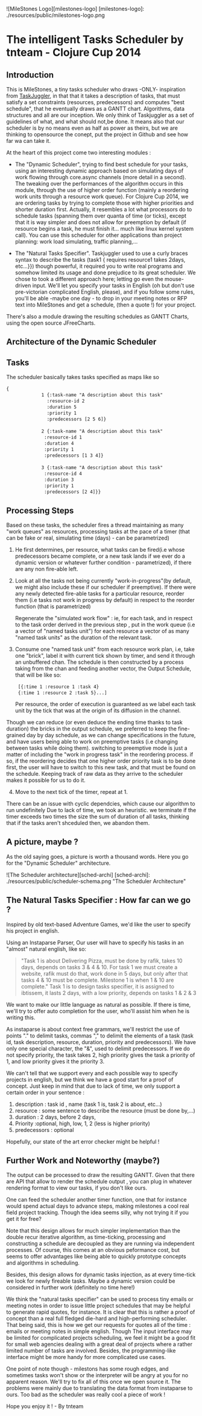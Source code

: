 
![MileStones Logo][milestones-logo]
[milestones-logo]: ./resources/public/milestones-logo.png

The intelligent Tasks Scheduler by tnteam - Clojure Cup 2014
=========================================================================

Introduction
------------

This is MileStones, a tiny tasks scheduler who draws -ONLY-
inspiration from [TaskJuggler](http://www.taskjuggler.org), in that
that it takes a description of tasks, that must satisfy a set
constraints (resources, predecessors) and computes "best schedule",
that he eventually draws as a GANTT chart. Algorithms, data structures
and all are our inception. We only think of Taskjuggler as a set of
guidelines of what, and what should not,be done. It means also that
our scheduler is by no means even as half as power as theirs, but we
are thinking to opensource the conept, put the project in Github and
see how far wa can take it.

At the heart of this project come two interesting modules :

- The "Dynamic Scheduler", trying to find best schedule for your
  tasks, using an interesting dynamic approach based on simulating
  days of work flowing through core.async channels (more detail in a
  second). The tweaking over the performances of the algorithm occurs
  in this module, through the use of higher order function (mainly a
  reordering work units through a resource work queue). For Clojure
  Cup 2014, we are ordering tasks by trying to complete those with
  higher priorities and shorter duration first. Actually, it resembles
  a lot what processors do to schedule tasks (spanning them over
  quanta of time (or ticks), except that it is way simpler and does
  not allow for preemption by default (if resource begins a task, he
  must finish it... much like linux kernel system call). You
  can use this scheduler for other applications than project planning:
  work load simulating, traffic planning,...
  
- The "Natural Tasks Specifier". Taskjuggler used to use a curly
  braces syntax to describe the tasks (task1 { requires resource1
  takes 2days, etc...}}) though powerful, it required you to write
  real programs and somehow limited its usage and done prejudice to
  its great scheduler. We chose to took a different approach here;
  letting go even the mouse-driven input. We'll let you specify your
  tasks in English (oh but don't use pre-victorian complicated
  English, please), and if you follow some rules, you'll be able
  -maybe one day - to drop in your meeting notes or RFP text into
  MileStones and get a schedule, (then a quote !) for your project.

There's also a module drawing the resulting schedules as GANTT Charts, using the open source JFreeCharts.

Architecture of the Dynamic Scheduler
----------------------------

## Tasks
The scheduler basically takes tasks specified as maps like so

	{
                 1 {:task-name "A description about this task"
                   :resource-id 2
                   :duration 5
                   :priority 1
                   :predecessors [2 5 6]}
    
                 2 {:task-name "A description about this task"
                  :resource-id 1
                  :duration 4
                  :priority 1
                  :predecessors [1 3 4]}
    
                 3 {:task-name "A description about this task"
                  :resource-id 4
                  :duration 3
                  :priority 1
                  :predecessors [2 4]}}

## Processing Steps

Based on these tasks, the scheduler fires a thread maintaining as many
"work queues" as resources, processing tasks at the pace of a timer
(that can be fake or real, simulating time (days) - can be
parametrized)

1. He first determines, per resource, what tasks can be fired(i.e
   whose predecessors became complete, or a new task lands if we ever
   do a dynamic version or whatever further condition - parametrized),
   if there are any non fire-able left.

2. Look at all the tasks not being currently "work-in-progress"(by
   default, we might also include these if our scheduler if
   preemptive). If there were any newly detected fire-able tasks for a
   particular resource, reorder them (i.e tasks not work in progress
   by default) in respect to the reorder function (that is
   parametrized)

   Regenerate the "simulated work flow" : ie, for each task, and in
   respect to the task order derived in the previous step , put in the
   work queue (i.e a vector of "named tasks unit") for each resource a
   vector of as many "named task units" as the duration of the
   relevant task.

3. Consume one "named task unit" from each resource work plan, i.e,
   take one "brick", label it with current tick shown by timer, and
   send it through an unbuffered chan. The schedule is then
   constructed by a process taking from the chan and feeding 
   another vector, the Output Schedule, that will be like so:
   
		[{:time 1 :resource 1 :task 4}
		{:time 1 :resource 2 :task 5}...]


	Per resource, the order of execution is guaranteed as we label
    each task unit by the tick that was at the origin of its diffusion
    in the channel.

Though we can reduce (or even deduce the ending time thanks to
	task duration) the bricks in the output schedule, we preferred to
	keep the fine-grained day by day schedule, as we can change
	specifications in the future, and have users being able to work on
	preemptive tasks (i.e changing between tasks while doing
	them). switching to preemptive mode is just a matter of including
	the "work in progress task" in the reordering process. if so, if
	the reordering decides that one higher order priority task is to
	be done first, the user will have to switch to this new task, and
	that must be found on the schedule. Keeping track of raw data as
	they arrive to the scheduler makes it possible for us to do it.

4. Move to the next tick of the timer, repeat at 1.

There can be an issue with cyclic dependcies, which cause our algorithm to run undefinitely
 Due to lack of time, we took an heuristic. we terminate if the timer exceeds two times the size the sum of duration
 of all tasks, thinking that if the tasks aren't shceduled then, we abandon them.

## A picture, maybe ?
As the old saying goes, a picture is worth a thousand words. Here you
go for the "Dynamic Scheduler" architecture.

![The Scheduler architecture][sched-archi]
[sched-archi]: ./resources/public/scheduler-schema.png "The Scheduler Architecture"

The Natural Tasks Specifier : How far can we go ?
----------------------------------------------------

Inspired by old text-based Adventure Games, we'd like the user to
specify his project in english.

Using an Instaparse Parser, Our user will have to specify his tasks in
an "almost" natural english, like so:

>"Task 1 is about Delivering Pizza, must be done by rafik, takes 10
>days, depends on tasks 3 & 4 & 10. For task 1 we must create a website, rafik must do that, work done in 5
>days, but only after that tasks 4 & 10 must be complete. Milestone 1
>is when 1 & 10 are complete."
>Task 1 is to design tasks specifier, it is assigned to ibtissem, it lasts 2 days, with a low priority, depends on tasks 1 & 2 & 3

We want to make our little language as natural as possible. If there
is time, we'll try to offer auto completion for the user, who'll
assist him when he is writing this.

As instaparse is about context free grammars, we'll restrict the use
of points "." to delimit tasks, commas "," to delimit the elements of a
task (task id, task description, resource, duration, priority and
predecessors). We have only one special character, the "&", used to
delimit predecessors. If we do not specify priority, the task takes 2,
high priority gives the task a priority of 1, and low priority gives
it the priority 3.

We can't tell that we support every and each possible way to specify projects in english, but we think we have a good start
for a proof of concept. Just keep in mind that due to lack of time, we only support
a certain order in your sentence :
1. description : task id , name (task 1 is, task 2 is about, etc...)
2. resource : some sentence to describe the resource (must be done by,...)
3. duration : 2 days, before 2 days,
4. Priority :optional, high, low, 1, 2 (less is higher priority)
5. predecessors : optional

Hopefully, our state of the art error checker might be helpful !


Further Work and Noteworthy (maybe?)
------------------------------------

The output can be processed to draw the resulting GANTT. Given that
there are API that allow to render the schedule output , you can plug
in whatever rendering format to view our tasks, if you don't like
ours.

One can feed the scheduler another timer function, one that for
instance would spend actual days to advance steps, making milestones a
cool real field project tracking. Though the idea seems silly, why not
trying it if you get it for free?

Note that this design allows for much simpler implementation than the
double recur iterative algorithm, as time-ticking, processing and
constructing a schedule are decoupled as they are running via
independent processes. Of course, this comes at an obvious peformance
cost, but seems to offer advantages like being able to quickly
prototype concepts and algorithms in scheduling.

Besides, this design allows for dynamic tasks injection, as at every
time-tick we look for newly fireable tasks. Maybe a dynamic version
could be considered in further work (definitely no time here!)

We think the "natural tasks specifier" can be used to process tiny
emails or meeting notes in order to issue little project schedules
that may be helpful to generate rapid quotes, for instance.  It is
clear that this is rather a proof of concept than a real full fledged
die-hard and high-performing scheduler. That being said, this is how
we get our requests for quotes all of the time : emails or meeting
notes in simple english. Though The input interface may be limited for
complicated projects scheduling, we feel it might be a good fit for
small web agencies dealing with a great deal of projects where a
rather limited number of tasks are involved. Besides, the
programming-like interface might be more handy for more complicated
use cases.

One point of note though - milestons has some rough edges, and sometimes tasks won't show or 
the interpreter will be angry at you for no apparent reason. We'll try to fix all of this once we open source it.
The problems were mainly due to translating the data format from instaparse to ours. Too bad as the scheduler was really cool a piece of work !

Hope you enjoy it ! - By tnteam

